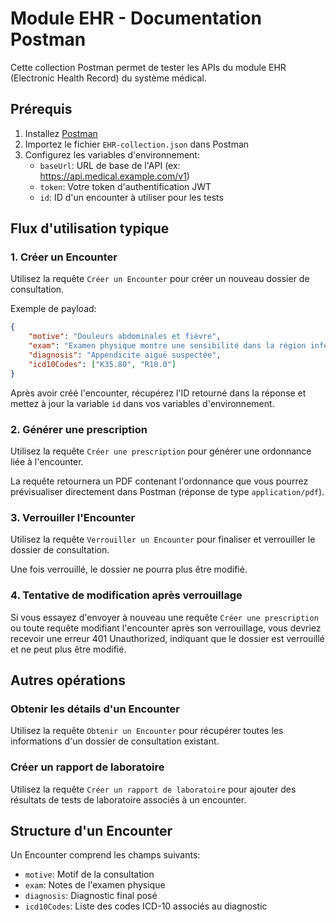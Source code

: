 # Module EHR - Documentation Postman

Cette collection Postman permet de tester les APIs du module EHR (Electronic Health Record) du système médical.

## Prérequis

1. Installez [Postman](https://www.postman.com/downloads/)
2. Importez le fichier `EHR-collection.json` dans Postman
3. Configurez les variables d'environnement:
   - `baseUrl`: URL de base de l'API (ex: https://api.medical.example.com/v1)
   - `token`: Votre token d'authentification JWT
   - `id`: ID d'un encounter à utiliser pour les tests

## Flux d'utilisation typique

### 1. Créer un Encounter

Utilisez la requête `Créer un Encounter` pour créer un nouveau dossier de consultation.

Exemple de payload:
```json
{
    "motive": "Douleurs abdominales et fièvre",
    "exam": "Examen physique montre une sensibilité dans la région inférieure droite de l'abdomen. Température: 38.5°C",
    "diagnosis": "Appendicite aiguë suspectée",
    "icd10Codes": ["K35.80", "R10.0"]
}
```

Après avoir créé l'encounter, récupérez l'ID retourné dans la réponse et mettez à jour la variable `id` dans vos variables d'environnement.

### 2. Générer une prescription

Utilisez la requête `Créer une prescription` pour générer une ordonnance liée à l'encounter.

La requête retournera un PDF contenant l'ordonnance que vous pourrez prévisualiser directement dans Postman (réponse de type `application/pdf`).

### 3. Verrouiller l'Encounter

Utilisez la requête `Verrouiller un Encounter` pour finaliser et verrouiller le dossier de consultation.

Une fois verrouillé, le dossier ne pourra plus être modifié.

### 4. Tentative de modification après verrouillage

Si vous essayez d'envoyer à nouveau une requête `Créer une prescription` ou toute requête modifiant l'encounter après son verrouillage, vous devriez recevoir une erreur 401 Unauthorized, indiquant que le dossier est verrouillé et ne peut plus être modifié.

## Autres opérations

### Obtenir les détails d'un Encounter

Utilisez la requête `Obtenir un Encounter` pour récupérer toutes les informations d'un dossier de consultation existant.

### Créer un rapport de laboratoire

Utilisez la requête `Créer un rapport de laboratoire` pour ajouter des résultats de tests de laboratoire associés à un encounter.

## Structure d'un Encounter

Un Encounter comprend les champs suivants:
- `motive`: Motif de la consultation
- `exam`: Notes de l'examen physique
- `diagnosis`: Diagnostic final posé
- `icd10Codes`: Liste des codes ICD-10 associés au diagnostic 